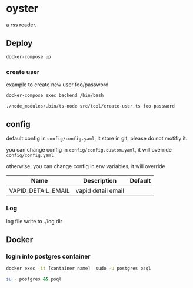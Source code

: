 # oyster
a rss reader.

## Deploy

``` bash
docker-compose up
```

### create user

example to create new user foo/password

```bash
docker-compose exec backend /bin/bash
```

``` bash
./node_modules/.bin/ts-node src/tool/create-user.ts foo password
```

## config
default config in `config/config.yaml`, it store in git, please do not motifiy it.

you can change config in `config/config.custom.yaml`, it will override `config/config.yaml`

otherwise, you can change config in env variables, it will override 

| Name                  | Description                    | Default |
|-----------------------|--------------------------------|---------|
| VAPID_DETAIL_EMAIL    | vapid detail email             |         |



### Log
log file write to ./log dir


## Docker

### login into postgres container

``` bash
docker exec -it [container name]  sudo -u postgres psql
```

``` bash
su - postgres && psql
```
